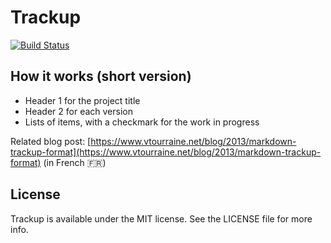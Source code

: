 # Trackup

[![Build Status](https://travis-ci.org/vtourraine/trackup.svg?branch=master)](https://travis-ci.org/vtourraine/trackup)

## How it works (short version)

- Header 1 for the project title
- Header 2 for each version
- Lists of items, with a checkmark for the work in progress

Related blog post: [https://www.vtourraine.net/blog/2013/markdown-trackup-format](https://www.vtourraine.net/blog/2013/markdown-trackup-format) (in French :fr:)


## License

Trackup is available under the MIT license. See the LICENSE file for more info.
